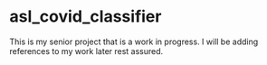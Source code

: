 # asl_covid_classifier

This is my senior project that is a work in progress. I will be adding references to my work later rest assured.